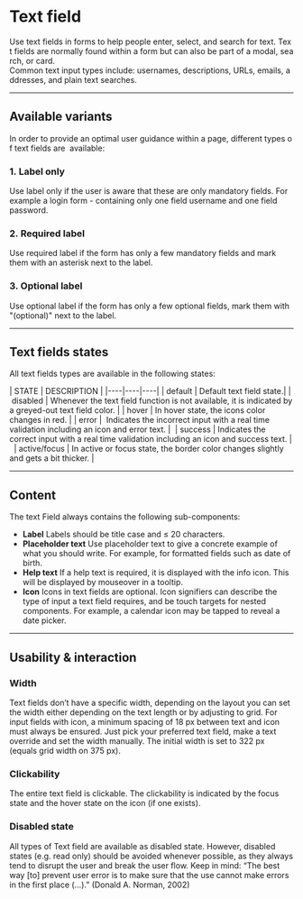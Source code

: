 # Text field

Use text fields in forms to help people enter, select, and search for text. Text fields are normally found within a form but can also be part of a modal, search, or card. Common text input types include: usernames, descriptions, URLs, emails, addresses, and plain text searches.

---

## Available variants

In order to provide an optimal user guidance within a page, different types of text fields are 
available:

### 1. Label only

Use label only if the user is aware that these are only mandatory fields. For example a login form - containing only one field username and one field password.

### 2. Required label

Use required label if the form has only a few mandatory fields and mark them with an asterisk next to the label. 

### 3. Optional label

Use optional label if the form has only a few optional fields, mark them with "(optional)" next to the label. 

---

## Text fields states

All text fields types are available in the following states:

| STATE | DESCRIPTION |
|----|----|----|
| default | Default text field state.|
| disabled | Whenever the text field function is not available, it is indicated by a greyed-out text field color. |
| hover | In hover state, the icons color changes in red. |
| error |  Indicates the incorrect input with a real time validation including an icon and error text. | 
| success | Indicates the correct input with a real time validation including an icon and success text. | 
| active/focus | In active or focus state, the border color changes slightly and gets a bit thicker. |

---

## Content

The text Field always contains the following sub-components:

- **Label**
Labels should be title case and ≤ 20 characters.
- **Placeholder text** 
Use placeholder text to give a concrete example of what you should write. For example, for formatted fields such as date of birth.
- **Help text**
If a help text is required, it is displayed with the info icon. This will be displayed by mouseover in a tooltip.
- **Icon**
Icons in text fields are optional. Icon signifiers can describe the type of input a text field requires, and be touch targets for nested components. For example, a calendar icon may be tapped to reveal a date picker.

---

## Usability & interaction

### Width

Text fields don’t have a specific width, depending on the layout you can set the width either depending on the text length or by adjusting to grid. For input fields with icon, a minimum spacing of 18 px between text and icon must always be ensured. Just pick your preferred text field, make a text override and set the width manually. The initial width is set to 322 px (equals grid width on 375 px).

### Clickability

The entire text field is clickable. The clickability is indicated by the focus state and the hover state on the icon (if one exists).

### Disabled state

All types of Text field are available as disabled state. However, disabled states (e.g. read only) should be avoided whenever possible, as they always tend to disrupt the user and break the user flow. Keep in mind: “The best way [to] prevent user error is to make sure that the use cannot make errors in the first place (…).” (Donald A. Norman, 2002)
